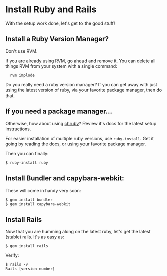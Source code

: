 # Install Ruby and Rails

With the setup work done, let's get to the good stuff!

## Install a Ruby Version Manager?

Don't use RVM. 

If you are already using RVM, go ahead and remove it. You can delete all things RVM from your system with a single command:

```
  rvm implode
```

Do you really need a ruby version manager? If you can get away with just using the latest version of ruby, via your favorite package manager, then do that.

## If you need a package manager...
Otherwise, how about using [chruby](https://github.com/postmodern/chruby)? Review it's docs for the latest setup instructions.

For easier installation of multiple ruby versions, use `ruby-install`. Get it going by reading the docs, or using your favorite package manager.

Then you can finally: 
```sh
$ ruby-install ruby
```

## Install Bundler and capybara-webkit:

These will come in handy very soon:

```
$ gem install bundler
$ gem install capybara-webkit
```

## Install Rails

Now that you are humming along on the latest ruby, let's get the latest (stable) rails. It's as easy as:

```
$ gem install rails
```

Verify:
```
$ rails -v
Rails [version number]
```

